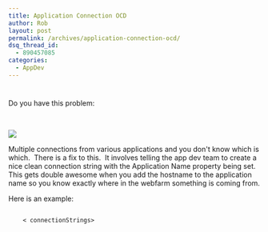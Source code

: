 ```yaml
---
title: Application Connection OCD
author: Rob
layout: post
permalink: /archives/application-connection-ocd/
dsq_thread_id:
  - 890457085
categories:
  - AppDev
---
```

# 

Do you have this problem:

 

![][1]

 [1]: http://images.datachomp.com/AppDev/ApplicationConnectionOCD.png

Multiple connections from various applications and you don't know which is which.  There is a fix to this.  It involves telling the app dev team to create a nice clean connection string with the Application Name property being set. This gets double awesome when you add the hostname to the application name so you know exactly where in the webfarm something is coming from.

Here is an example:

<code>
	< connectionStrings> 
	<add name="PaymentsConnStr" connectionString="Data Source=SuperServer;Initial Catalog=DB_Name;MultipleActiveResultSets=True;Persist Security Info=True;User ID=user1;Password=password1;Application Name=OCD App;" providerName="System.Data.SqlClient"/>
	</connectionStrings>
	
</code>